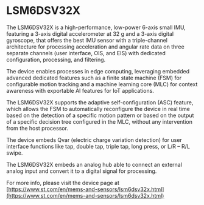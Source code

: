 # LSM6DSV32X

The LSM6DSV32X is a high-performance, low-power 6-axis small IMU, featuring a 3-axis digital accelerometer at 32 g and a 3-axis digital gyroscope, that offers the best IMU sensor with a triple-channel architecture for processing acceleration and angular rate data on three separate channels (user interface, OIS, and EIS) with dedicated configuration, processing, and filtering.

The device enables processes in edge computing, leveraging embedded advanced dedicated features such as a finite state machine (FSM) for configurable motion tracking and a machine learning core (MLC) for context awareness with exportable AI features for IoT applications.

The LSM6DSV32X supports the adaptive self-configuration (ASC) feature, which allows the FSM to automatically reconfigure the device in real time based on the detection of a specific motion pattern or based on the output of a specific decision tree configured in the MLC, without any intervention from the host processor.

The device embeds Qvar (electric charge variation detection) for user interface functions like tap, double tap, triple tap, long press, or L/R – R/L swipe.

The LSM6DSV32X embeds an analog hub able to connect an external analog input and convert it to a digital signal for processing.

For more info, please visit the device page at [https://www.st.com/en/mems-and-sensors/lsm6dsv32x.html](https://www.st.com/en/mems-and-sensors/lsm6dsv32x.html)

